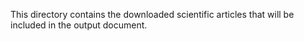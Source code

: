 This directory contains the downloaded scientific articles that will be included in the output document.


